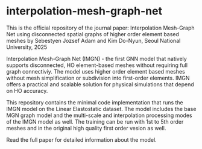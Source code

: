 # interpolation-mesh-graph-net
This is the official repository of the journal paper:
Interpolation Mesh-Graph Net using disconnected spatial graphs of higher order element based meshes
by Sebestyen Jozsef Adam and Kim Do-Nyun, Seoul National University, 2025

Interpolation Mesh-Graph Net (IMGN) - the first GNN model that natively supports disconnected, HO element-based meshes without requiring full graph connectiviy. The model uses higher order element based meshes without mesh simplification or subdivision into first-order elements. IMGN offers a practical and scalable solution for physical simulations that depend on HO accuracy.

This repository contains the minimal code implementation that runs the IMGN model on the Linear Elastostatic dataset.
The model includes the base MGN graph model and the multi-scale and interpolation processing modes of the IMGN model as well.
The training can be run with 1st to 5th order meshes and in the original high quality first order vesion as well.

Read the full paper for detailed information about the model.
